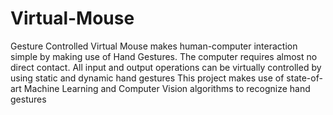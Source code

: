 # Virtual-Mouse
Gesture Controlled Virtual Mouse makes human-computer interaction simple by making use of Hand Gestures.
The computer requires almost no direct contact.
All input and output operations can be virtually controlled by using static and dynamic hand gestures 
This project makes use of state-of-art Machine Learning and Computer Vision algorithms to recognize hand gestures
